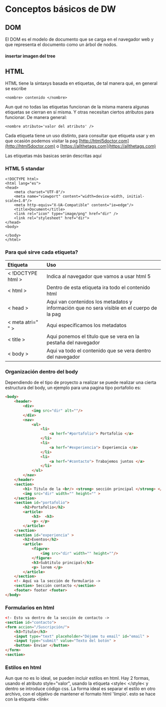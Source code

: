 # Conceptos básicos de DW

## DOM

El DOM es el modelo de documento que se carga en el navegador web y que representa el documento como un árbol de nodos.

#### insertar imagen del tree

## HTML

HTML tiene la sintaxys basada en etiquetas, de tal manera qué, en general se escribe

```markup
<nombre> contenido </nombre>
```

Aun qué no todas las etiquetas funcionan de la misma manera algunas etiquetas se cierran en sí misma. Y otras necesitan ciertos atributos para funcionar. De manera general:

```markup
<nombre atributo='valor del atributo' />
```

Cada etiqueta tiene un uso distinto, para consultar que etiqueta usar y en que ocasión podemos visitar la pag [http://html5doctor.com](http://html5doctor.com) o [https://allthetags.com](https://allthetags.com)

Las etiquetas más basicas serán descritas aquí

### HTML 5 standar

```markup
<!DOCTYPE html>
<html lang="es">
<head>
    <meta charset="UTF-8"/>
    <meta name="viewport" content="width=device-width, initial-scale=1.0"/>
    <meta http-equiv="X-UA-Compatible" content="ie=edge"/>
    <title>Document</title>
    <link rel="icon" type="image/png" href="dir" />
    <link rel="stylesheet" href="dir">
</head>
<body>

</body>
</html>
```

### Para qué sirve cada etiqueta?

| Etiqueta | Uso |
| :--- | :--- |
| &lt; !DOCTYPE html &gt; | Indica al navegador que vamos a usar html 5 |
| &lt; html &gt; | Dentro de esta etiqueta ira todo el contenido html |
| &lt; head &gt; | Aqui van contenidos los metadatos y información que no sera visible en el cuerpo de la pag |
| &lt; meta atri=" " &gt; | Aqui especificamos los metadatos |
| &lt; title &gt; | Aqui ponemos el titulo que se vera en la pestaña del navegador |
| &lt; body &gt; | Aqui va todo el contenido que se vera dentro del navegador |

### Organización dentro del body

Dependiendo de el tipo de proyecto a realizar se puede realizar una cierta estructura del body, un ejemplo para una pagina tipo portafolio es:

```html
<body> 
    <header>
        <div>
            <img src="dir" alt=""/>
        </div>
        <nav>
            <ul>
                <li>
                    <a herf="#portafolio"> Portafolio </a>
                </li>
                <li>
                    <a herf="#experiencia"> Experiencia </a>
                </li>
                <li>
                    <a herf="#contacto"> Trabajemos juntos </a>
                </li>
            </ul>
        </nav>
    </header>
    <section>
        <h1> Titulo de la <br/> <strong> sección principal </strong> </h1> 
        <img src="dir" width="" height="" >
    </section>
    <section id="portafolio">
        <h2>Portafolio</h2> 
        <article>
            <h3>  <h3>
            <p> </p>   
        </article>    
    </section>
    <section id="experiencia" >
        <h2>Eventos</h2>
        <article>
            <figure>
                <img src="dir" width="" height=""/>
            </figure>
            <h3>Subtitulo principal</h3>
            <p> lorem </p>
        </article>  
    </section>
    <!- Aquí va la sección de formulario ->
    <section> Sección contacto </section>
    <footer> footer <footer>
</body>
```

### Formularios en html

```HTML
<!- Esto va dentro de la sección de contacto ->
<section id="contacto">
<form accion="/Suscripción/">
    <h3>Titulo</h3>
    <input type="text" placeholder="Déjame tu email" id="email" >
    <input type="submit" value="Texto del botón" >
    <button> Enviar </button>
</form>
<section>
```

### Estilos en html

Aun que no es lo ideal, se pueden incluir estilos en html. Hay 2 formas, usando el atributo style="valor", usando la etiqueta &lt;style&lt; &lt;/style&lt; y dentro se introduce código css. La forma ideal es separar el estilo en otro archivo, con el objetivo de mantener el formato html 'limpio'. esto se hace con la etiqueta &lt;link&lt;